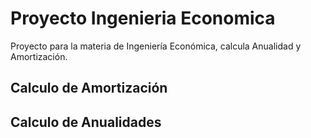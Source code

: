 # Proyecto Ingenieria Economica
Proyecto para la materia de Ingeniería Económica, calcula Anualidad y Amortización.

## Calculo de Amortización
## Calculo de Anualidades